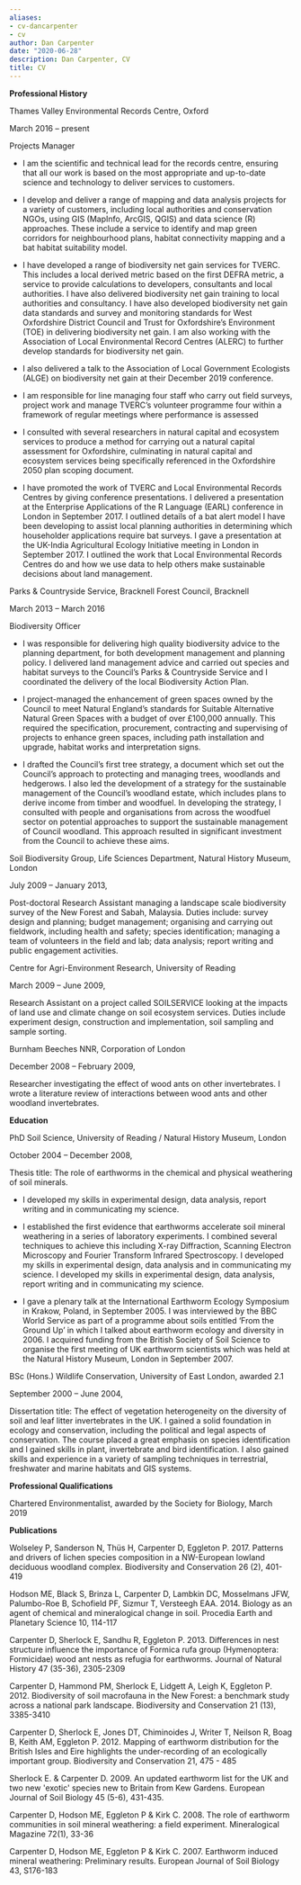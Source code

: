 ```yaml
---
aliases:
- cv-dancarpenter
- cv
author: Dan Carpenter
date: "2020-06-28"
description: Dan Carpenter, CV
title: CV
---
```


**Professional History**

Thames Valley Environmental Records Centre, Oxford

March 2016 – present

Projects Manager 

- I am the scientific and technical lead for the records centre, ensuring that all our work is based on the most appropriate and up-to-date science and technology to deliver services to customers.

- I develop and deliver a range of mapping and data analysis projects for a variety of customers, including local authorities and conservation NGOs, using GIS (MapInfo, ArcGIS, QGIS) and data science (R) approaches.  These include a service to identify and map green corridors for neighbourhood plans, habitat connectivity mapping and a bat habitat suitability model.

 - I have developed a range of biodiversity net gain services for TVERC.  This includes a local derived metric based on the first DEFRA metric, a service to provide calculations to developers, consultants and local authorities.  I have also delivered biodiversity net gain training to local authorities and consultancy.  I have also developed biodiversity net gain data standards and survey and monitoring standards for West Oxfordshire District Council and Trust for Oxfordshire’s Environment (TOE) in delivering biodiversity net gain.  I am also working with the Association of Local Environmental Record Centres (ALERC) to further develop standards for biodiversity net gain.  

- I also delivered a talk to the Association of Local Government Ecologists (ALGE) on biodiversity net gain at their December 2019 conference.

- I am responsible for line managing four staff who carry out field surveys, project work and manage TVERC’s volunteer programme four within a framework of regular meetings where performance is assessed

- I consulted with several researchers in natural capital and ecosystem services to produce a method for carrying out a natural capital assessment for Oxfordshire, culminating in natural capital and ecosystem services being specifically referenced in the Oxfordshire 2050 plan scoping document.

- I have promoted the work of TVERC and Local Environmental Records Centres by giving conference presentations.  I delivered a presentation at the Enterprise Applications of the R Language (EARL) conference in London in September 2017.  I outlined details of a bat alert model I have been developing to assist local planning authorities in determining which householder applications require bat surveys.  I gave a presentation at the UK-India Agricultural Ecology Initiative meeting in London in September 2017.  I outlined the work that Local Environmental Records Centres do and how we use data to help others make sustainable decisions about land management.
  

Parks & Countryside Service, Bracknell Forest Council, Bracknell

March 2013 – March 2016

Biodiversity Officer

- I was responsible for delivering high quality biodiversity advice to the planning department, for both development management and planning policy.  I delivered land management advice and carried out species and habitat surveys to the Council’s Parks & Countryside Service and I coordinated the delivery of the local Biodiversity Action Plan.

- I project-managed the enhancement of green spaces owned by the Council to meet Natural England’s standards for Suitable Alternative Natural Green Spaces with a budget of over £100,000 annually.  This required the specification, procurement, contracting and supervising of projects to enhance green spaces, including path installation and upgrade, habitat works and interpretation signs.

- I drafted the Council’s first tree strategy, a document which set out the Council’s approach to protecting and managing trees, woodlands and hedgerows.  I also led the development of a strategy for the sustainable management of the Council’s woodland estate, which includes plans to derive income from timber and woodfuel.  In developing the strategy, I consulted with people and organisations from across the woodfuel sector on potential approaches to support the sustainable management of Council woodland.  This approach resulted in significant investment from the Council to achieve these aims.

Soil Biodiversity Group, Life Sciences Department, Natural History Museum, London

July 2009 – January 2013, 

Post-doctoral Research Assistant managing a landscape scale biodiversity survey of the New Forest and Sabah, Malaysia. Duties include: survey design and planning; budget management; organising and carrying out fieldwork, including health and safety; species identification; managing a team of volunteers in the field and lab; data analysis; report writing and public engagement activities.

Centre for Agri-Environment Research, University of Reading 

March 2009 – June 2009, 

Research Assistant on a project called SOILSERVICE looking at the impacts of land use and climate change on soil ecosystem services.  Duties include experiment design, construction and implementation, soil sampling and sample sorting.

Burnham Beeches NNR, Corporation of London

December 2008 – February 2009, 

Researcher investigating the effect of wood ants on other invertebrates.  I wrote a literature review of interactions between wood ants and other woodland invertebrates.

**Education**

PhD Soil Science, University of Reading / Natural History Museum, London 

October 2004 – December 2008, 

Thesis title: The role of earthworms in the chemical and physical weathering of soil minerals.  

- I developed my skills in experimental design, data analysis, report writing and in communicating my science.

- I established the first evidence that earthworms accelerate soil mineral weathering in a series of laboratory experiments.  I combined several techniques to achieve this including X-ray Diffraction, Scanning Electron Microscopy and Fourier Transform Infrared Spectroscopy.  I developed my skills in experimental design, data analysis and in communicating my science.  I developed my skills in experimental design, data analysis, report writing and in communicating my science. 

- I gave a plenary talk at the International Earthworm Ecology Symposium in Krakow, Poland, in September 2005.  I was interviewed by the BBC World Service as part of a programme about soils entitled ‘From the Ground Up’ in which I talked about earthworm ecology and diversity in 2006.  I acquired funding from the British Society of Soil Science to organise the first meeting of UK earthworm scientists which was held at the Natural History Museum, London in September 2007.

BSc (Hons.) Wildlife Conservation, University of East London, awarded 2.1

September 2000 – June 2004, 

Dissertation title: The effect of vegetation heterogeneity on the diversity of soil and leaf litter invertebrates in the UK.  I gained a solid foundation in ecology and conservation, including the political and legal aspects of conservation.  The course placed a great emphasis on species identification and I gained skills in plant, invertebrate and bird identification. I also gained skills and experience in a variety of sampling techniques in terrestrial, freshwater and marine habitats and GIS systems.

**Professional Qualifications**

Chartered Environmentalist, awarded by the Society for Biology, March 2019

**Publications**

Wolseley P, Sanderson N, Thüs H, Carpenter D, Eggleton P.  2017. Patterns and drivers of lichen species composition in a NW-European lowland deciduous woodland complex. Biodiversity and Conservation 26 (2), 401-419

Hodson ME, Black S, Brinza L, Carpenter D, Lambkin DC, Mosselmans JFW, Palumbo-Roe B, Schofield PF, Sizmur T, Versteegh EAA. 2014. Biology as an agent of chemical and mineralogical change in soil. Procedia Earth and Planetary Science 10, 114-117

Carpenter D, Sherlock E, Sandhu R, Eggleton P. 2013. Differences in nest structure influence the importance of Formica rufa group (Hymenoptera: Formicidae) wood ant nests as refugia for earthworms. Journal of Natural History 47 (35-36), 2305-2309

Carpenter D, Hammond PM, Sherlock E, Lidgett A, Leigh K, Eggleton P. 2012. Biodiversity of soil macrofauna in the New Forest: a benchmark study across a national park landscape. Biodiversity and Conservation 21 (13), 3385-3410

Carpenter D, Sherlock E, Jones DT, Chiminoides J, Writer T, Neilson R, Boag B, Keith AM, Eggleton P. 2012. Mapping of earthworm distribution for the British Isles and Eire highlights the under-recording of an ecologically important group. Biodiversity and Conservation 21, 475 - 485

Sherlock E. & Carpenter D. 2009. An updated earthworm list for the UK and two new 'exotic' species new to Britain from Kew Gardens. European Journal of Soil Biology 45 (5-6), 431-435.

Carpenter D, Hodson ME, Eggleton P & Kirk C. 2008. The role of earthworm communities in soil mineral weathering: a field experiment. Mineralogical Magazine 72(1), 33-36

Carpenter D, Hodson ME, Eggleton P & Kirk C. 2007. Earthworm induced mineral weathering: Preliminary results. European Journal of Soil Biology 43, S176-183




